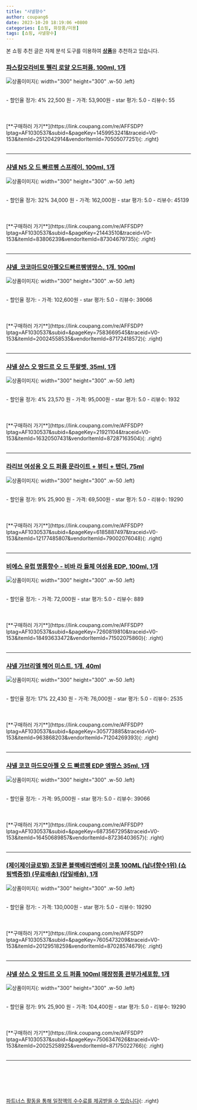 ```yaml
---
title: "샤넬향수"
author: coupang6
date: 2023-10-20 18:19:06 +0800
categories: [쇼핑, 화장품/미용]
tags: [쇼핑, 샤넬향수]
---
```


본 쇼핑 추천 글은 자체 분석 도구를 이용하여 [**상품**](https://link.coupang.com/a/bao1ui)을 추천하고 있습니다.

### [파스칼모라비토 펠리 로얄 오드퍼퓸, 100ml, 1개](https://link.coupang.com/re/AFFSDP?lptag=AF1030537&subid=&pageKey=1459953241&traceid=V0-153&itemId=2512042914&vendorItemId=70505077251)

![상품이미지](https://thumbnail8.coupangcdn.com/thumbnails/remote/230x230ex/image/vendor_inventory/bf08/cb4b1e569e1bef3fb037b9a262f1f7ed5a0603bf62b2fed55f3de691788c.jpg){: width="300" height="300" .w-50 .left}


<br>
- 할인율 정가: 4%  22,500   원
- 가격: 53,900원
- star 평가: 5.0
- 리뷰수: 55
<br>
<br>
<br>
<br>
[**구매하러 가기**](https://link.coupang.com/re/AFFSDP?lptag=AF1030537&subid=&pageKey=1459953241&traceid=V0-153&itemId=2512042914&vendorItemId=70505077251){: .right}
<br>
<br>

---

### [샤넬 N5 오 드 빠르펭 스프레이, 100ml, 1개](https://link.coupang.com/re/AFFSDP?lptag=AF1030537&subid=&pageKey=21443510&traceid=V0-153&itemId=83806239&vendorItemId=87304679735)

![상품이미지](https://thumbnail6.coupangcdn.com/thumbnails/remote/230x230ex/image/vendor_inventory/cbbe/f7924f4a446d1928989ad3b997be45297588868f307a8f758ac1eaf782fd.jpg){: width="300" height="300" .w-50 .left}


<br>
- 할인율 정가: 32%  34,000   원
- 가격: 162,000원
- star 평가: 5.0
- 리뷰수: 45139
<br>
<br>
<br>
<br>
[**구매하러 가기**](https://link.coupang.com/re/AFFSDP?lptag=AF1030537&subid=&pageKey=21443510&traceid=V0-153&itemId=83806239&vendorItemId=87304679735){: .right}
<br>
<br>

---

### [샤넬_코코마드모아젤오드빠르펭엥땅스, 1개, 100ml](https://link.coupang.com/re/AFFSDP?lptag=AF1030537&subid=&pageKey=7583669545&traceid=V0-153&itemId=20024558535&vendorItemId=87172418572)

![상품이미지](https://thumbnail8.coupangcdn.com/thumbnails/remote/230x230ex/image/vendor_inventory/f65f/c77ee2f040e45c55d94d6726bc100039e45e558e6794cefd8185eeeca4c5.jpg){: width="300" height="300" .w-50 .left}


<br>
- 할인율 정가: 
- 가격: 102,600원
- star 평가: 5.0
- 리뷰수: 39066
<br>
<br>
<br>
<br>
[**구매하러 가기**](https://link.coupang.com/re/AFFSDP?lptag=AF1030537&subid=&pageKey=7583669545&traceid=V0-153&itemId=20024558535&vendorItemId=87172418572){: .right}
<br>
<br>

---

### [샤넬 샹스 오 땅드르 오 드 뚜왈렛, 35ml, 1개](https://link.coupang.com/re/AFFSDP?lptag=AF1030537&subid=&pageKey=21921104&traceid=V0-153&itemId=16320507431&vendorItemId=87287163504)

![상품이미지](https://thumbnail8.coupangcdn.com/thumbnails/remote/230x230ex/image/vendor_inventory/ca84/93f9613b6a3ba0d954971a54ee8f3aba889c90b437303bc957ab00ced146.png){: width="300" height="300" .w-50 .left}


<br>
- 할인율 정가: 4%  23,570   원
- 가격: 95,000원
- star 평가: 5.0
- 리뷰수: 1932
<br>
<br>
<br>
<br>
[**구매하러 가기**](https://link.coupang.com/re/AFFSDP?lptag=AF1030537&subid=&pageKey=21921104&traceid=V0-153&itemId=16320507431&vendorItemId=87287163504){: .right}
<br>
<br>

---

### [라리브 여성용 오 드 퍼퓸 문라이트 + 뷰티 + 텐더, 75ml](https://link.coupang.com/re/AFFSDP?lptag=AF1030537&subid=&pageKey=6185887497&traceid=V0-153&itemId=12177485807&vendorItemId=79002076048)

![상품이미지](https://thumbnail6.coupangcdn.com/thumbnails/remote/230x230ex/image/vendor_inventory/b795/3431b96259b3895eb7d1cc3aa4b48921c06e3578407ad0b073f6f38a0c06.jpg){: width="300" height="300" .w-50 .left}


<br>
- 할인율 정가: 9%  25,900   원
- 가격: 69,500원
- star 평가: 5.0
- 리뷰수: 19290
<br>
<br>
<br>
<br>
[**구매하러 가기**](https://link.coupang.com/re/AFFSDP?lptag=AF1030537&subid=&pageKey=6185887497&traceid=V0-153&itemId=12177485807&vendorItemId=79002076048){: .right}
<br>
<br>

---

### [비에스 유럽 명품향수 - 비바 라 돌체 여성용 EDP, 100ml, 1개](https://link.coupang.com/re/AFFSDP?lptag=AF1030537&subid=&pageKey=7260819810&traceid=V0-153&itemId=18493633472&vendorItemId=71502075860)

![상품이미지](https://thumbnail10.coupangcdn.com/thumbnails/remote/230x230ex/image/vendor_inventory/217f/39b5525c2a1588d2371bd1f69407608171e75c2dba94772fdb2fe59b2d1c.png){: width="300" height="300" .w-50 .left}


<br>
- 할인율 정가: 
- 가격: 72,000원
- star 평가: 5.0
- 리뷰수: 889
<br>
<br>
<br>
<br>
[**구매하러 가기**](https://link.coupang.com/re/AFFSDP?lptag=AF1030537&subid=&pageKey=7260819810&traceid=V0-153&itemId=18493633472&vendorItemId=71502075860){: .right}
<br>
<br>

---

### [샤넬 가브리엘 헤어 미스트, 1개, 40ml](https://link.coupang.com/re/AFFSDP?lptag=AF1030537&subid=&pageKey=305773885&traceid=V0-153&itemId=963868203&vendorItemId=71204269393)

![상품이미지](https://thumbnail10.coupangcdn.com/thumbnails/remote/230x230ex/image/retail/images/2020/07/24/13/6/739d8cd8-8477-447e-9bd0-771ff31560bd.jpg){: width="300" height="300" .w-50 .left}


<br>
- 할인율 정가: 17%  22,430   원
- 가격: 76,000원
- star 평가: 5.0
- 리뷰수: 2535
<br>
<br>
<br>
<br>
[**구매하러 가기**](https://link.coupang.com/re/AFFSDP?lptag=AF1030537&subid=&pageKey=305773885&traceid=V0-153&itemId=963868203&vendorItemId=71204269393){: .right}
<br>
<br>

---

### [샤넬 코코 마드모아젤 오 드 빠르펭 EDP 엥땅스 35ml, 1개](https://link.coupang.com/re/AFFSDP?lptag=AF1030537&subid=&pageKey=6873567295&traceid=V0-153&itemId=16450689857&vendorItemId=87236403657)

![상품이미지](https://thumbnail10.coupangcdn.com/thumbnails/remote/230x230ex/image/vendor_inventory/0ae2/fee271d66ba596e0e978bd6f0da634f96ad77ed253c503fe2505b4d9a6a5.png){: width="300" height="300" .w-50 .left}


<br>
- 할인율 정가: 
- 가격: 95,000원
- star 평가: 5.0
- 리뷰수: 39066
<br>
<br>
<br>
<br>
[**구매하러 가기**](https://link.coupang.com/re/AFFSDP?lptag=AF1030537&subid=&pageKey=6873567295&traceid=V0-153&itemId=16450689857&vendorItemId=87236403657){: .right}
<br>
<br>

---

### [(제이제이글로벌) 조말론 블랙베리앤베이 코롱 100ML (남녀향수1위) (쇼핑백증정) (무료배송) (당일배송), 1개](https://link.coupang.com/re/AFFSDP?lptag=AF1030537&subid=&pageKey=7605473209&traceid=V0-153&itemId=20129518259&vendorItemId=87028574679)

![상품이미지](https://thumbnail6.coupangcdn.com/thumbnails/remote/230x230ex/image/vendor_inventory/bb0c/71243664058fa4c00a80c1823b22ac60630942cc374681c90271a55ef32e.jpg){: width="300" height="300" .w-50 .left}


<br>
- 할인율 정가: 
- 가격: 130,000원
- star 평가: 5.0
- 리뷰수: 19290
<br>
<br>
<br>
<br>
[**구매하러 가기**](https://link.coupang.com/re/AFFSDP?lptag=AF1030537&subid=&pageKey=7605473209&traceid=V0-153&itemId=20129518259&vendorItemId=87028574679){: .right}
<br>
<br>

---

### [샤넬 샹스 오 땅드르 오 드 퍼퓸 100ml 매장정품 관부가세포함, 1개](https://link.coupang.com/re/AFFSDP?lptag=AF1030537&subid=&pageKey=7506347626&traceid=V0-153&itemId=20025258925&vendorItemId=87175022766)

![상품이미지](https://thumbnail6.coupangcdn.com/thumbnails/remote/230x230ex/image/vendor_inventory/d86b/5dbaf74b6ff88de86c5e7b23e86111b6aa9f632d095aadc4ee705c287afb.jpg){: width="300" height="300" .w-50 .left}


<br>
- 할인율 정가: 9%  25,900   원
- 가격: 104,400원
- star 평가: 5.0
- 리뷰수: 19290
<br>
<br>
<br>
<br>
[**구매하러 가기**](https://link.coupang.com/re/AFFSDP?lptag=AF1030537&subid=&pageKey=7506347626&traceid=V0-153&itemId=20025258925&vendorItemId=87175022766){: .right}
<br>
<br>

---
<br><br><br><br><br> [파트너스 활동을 통해 일정액의 수수료를 제공받을 수 있습니다](https://link.coupang.com/a/bao1ui){: .right}